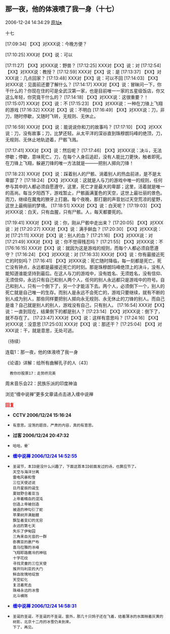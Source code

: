 ## 那一夜，他的体液喷了我一身（十七）
2006-12-24 14:34:29
[原址▸](http://www.fxgan.com/chan_time/2006_07_12/399.htm)



 


  十七


 


 [17:09:34] 【XX】对XXX说：今晚方便？


 [17:10:25] XXX对【XX】说：可以


 [17:11:27] 【XX】对XXX说：野兽？
   [17:12:25] XXX对【XX】说：对
   [17:12:54] 【XX】对XXX说：教授？
   [17:12:59] XXX对【XX】说：是
   [17:13:37] 【XX】对XXX说：几点回家？
   [17:13:48] XXX对【XX】说：可以不回
   [17:14:03] 【XX】对XXX说：见面前还要了解什么？
   [17:14:17] XXX对【XX】说：冒昧问一下，你干什么的？你现在住的可是全武汉第一家，也是目前唯一一家的五星级饭店，你又这么年轻，你究竟干什么的？
   [17:14:18] 【XX】对XXX说：这很重要？！
   [17:15:07] XXX对【XX】说：不
   [17:15:23] 【XX】对XXX说：一种在刀锋上飞翔的游戏
   [17:16:32] XXX对【XX】说：不明白
   [17:16:49] 【XX】对XXX说：刀，非刀，随时停歇，又随时飞转，无规则、无休止。


 [17:16:59] XXX对【XX】说：能说说你和刀的故事吗？
   [17:17:10] 【XX】对XXX说：刀，没有故事；刀，比梦还轻。从太平洋的深谷直到珠穆朗玛峰的绝顶，刀，无规则、无休止地轨迹着，尸骸飞溅。


 [17:17:41] XXX对【XX】说：然后呢？
   [17:17:46] 【XX】对XXX说：决斗，无法停歇；停歇，意味死亡。刀，在每个人身后追赶，没有人能比刀更快，触者即死。在刀锋上飞翔，躲避刀锋的唯一方法就是―――把别人掷向刀锋！


 [17:18:23] XXX对【XX】说：踩着别人的尸骸、淌着别人的热血前进，是不是太卑鄙了？
   [17:18:24] 【XX】对XXX说：这就是人与刀的游戏中唯一的规则，任何参与其中的人都必须自愿遵守。这里，死亡才是最大的卑鄙；这里，活着就是唯一的高尚。每当夕阳西下，游戏暂止，尸骸画满堇色的天空，这世上最壮丽的景色。而刀，继续在魔鬼的獠牙上打磨。每个夜晚，那打磨的声音划过天空荒凉的星野，这世上最绚丽的梦境。
   [17:18:51] XXX对【XX】说：白天呢？
   [17:19:03] 【XX】对XXX说：白天，只有血腥，只有尸骸。人，每天都要死的。


 [17:19:41] XXX对【XX】说：你，刚从尸骸中走出来？
   [17:20:05] 【XX】对XXX说：对
   [17:20:27] XXX对【XX】说：满手鲜血？
   [17:20:30] 【XX】对XXX说：对
   [17:21:11] XXX对【XX】说：别人的血？
   [17:21:16] 【XX】对XXX说：对
   [17:21:49] XXX对【XX】说：你不觉得残忍吗？
   [17:21:55] 【XX】对XXX说：不
   [176:16:15] XXX对【XX】说：就因为这是游戏的规则，而每个人都必须自愿遵守？
   [17:16:24] 【XX】对XXX说：对
   [17:16:33] XXX对【XX】说：你有最接近死亡的时刻吗？
   [17:16:41] 【XX】对XXX说：死亡随时降临，每一刻都是死亡，死亡没有钟点，永远都是最接近死亡的时刻。那是珠穆朗玛峰绝顶上的决斗，没有人能知道谁能坚持到最后。在这人与刀的游戏中，没有姓名、无须姓名，没有信仰、无须信仰，永远只有自己和别人两个人，任何的别人永远都只是游戏中的符号。自己和别人，只有一个倒下了，另一个才能活下去。两个人，必须倒下一个，别人的死亡就是自己唯一的生存。而别人是永远不会死亡的，游戏只要继续，就有不断的别人成为别人，那些同样要把别人掷向永无规则、永无休止的刀锋的别人。而自己是谁？自己就是别人的别人，游戏没有自己，只有别人。
   [17:16:54] XXX对【XX】说：一直到现在，结果倒下的都是别人？
   [17:23:14] 【XX】对XXX说：倒下了，就不存在了。
   [17:23:47] XXX对【XX】说：这样有意思吗？
   [17:24:16] 【XX】对XXX说：没意思
   [17:25:03] XXX对【XX】说：那还干？
   [17:25:04] 【XX】对XXX说：干，就是意思，无处可逃。


 （待续） 
 
  
 
 
  
 
 
  连载1：那一夜，他的体液喷了我一身
 
 
  《论语》详解：给所有曲解孔子的人（43）
  
      教你炒股票17：走势终完美
  
 
 
  
 
 
  周末音乐会22：民族乐派的印度神油
 
 
  
 
 
  
   浏览“缠中说禅”更多文章请点击进入缠中说禅
  
 





<font color='red'>**回复**</font>


- **CCTV 2006/12/24 15:16:24**
- ```
  有意思。淫荡的题目，严肃的内容，真的有意思。
  ```
- **过客 2006/12/24 20:47:32**
- ```
  哈哈，晕`
  ```
- <font color='blue'>**缠中说禅 2006/12/24 14:52:55**</font>
- ```
  圣诞节，本ID是没什么兴趣了，下面这首本ID前面发过的诗，也算应节了。
  天空与海洋分离
  雷电风暴和雪
  三位天使述说
  日月星辰的诞生
  夏娃野合着亚当
  上帝着精血的混沌
  创造上帝被创造
  被造的神勾引了蛇
  苹果树开满骷髅
  飘坠着变幻的无穷
  永远的第七天
  失乐了伊甸园
  三角来自光音的一群
  弥赛亚的裹尸布
  喜马拉雅的冰峰
  飞翔耶路撒冷的神毯
  十字花纹
  寻找灵童的三位天使
  推开玛利亚的大门
  鲜血玫瑰地绽放
  天空虹化
  复活着死去
  珠峰永远的冰雪
  北斗横陈
  ```
- <font color='blue'>**缠中说禅 2006/12/24 14:58:31**</font>
- ```
  圣诞的圣诞，不圣诞的不圣诞，窗外，那几十只鸽子还在飞着，结着薄冰的水面映着灰黄的树影，北京十二月的冰雪仍未到来。
  下了，再见。
  ```
